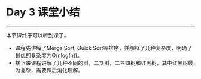# Day 3 课堂小结

-------
本节课终于可以听到课了。
- 课程先讲解了Merge Sort, Quick Sort等排序，并解释了几种复杂度，明确了最优的复杂度为O(nlog(n))。
- 接下来课程讲解了几种不同的树，二叉树，二三四树和红黑树，其中红黑树最为复杂，需要课后消化理解。
